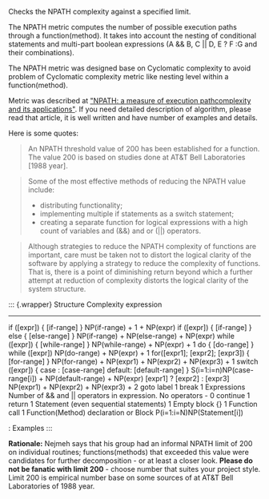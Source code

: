 Checks the NPATH complexity against a specified limit.

The NPATH metric computes the number of possible execution paths through
a function(method). It takes into account the nesting of conditional
statements and multi-part boolean expressions (A && B, C \|\| D, E ? F
:G and their combinations).

The NPATH metric was designed base on Cyclomatic complexity to avoid
problem of Cyclomatic complexity metric like nesting level within a
function(method).

Metric was described at [\"NPATH: a measure of execution pathcomplexity
and its applications\"](http://dl.acm.org/citation.cfm?id=42379). If you
need detailed description of algorithm, please read that article, it is
well written and have number of examples and details.

Here is some quotes:

> An NPATH threshold value of 200 has been established for a function.
> The value 200 is based on studies done at AT&T Bell Laboratories
> \[1988 year\].

> Some of the most effective methods of reducing the NPATH value
> include:
>
> -   distributing functionality;
> -   implementing multiple if statements as a switch statement;
> -   creating a separate function for logical expressions with a high
>     count of variables and (&&) and or (\|\|) operators.

> Although strategies to reduce the NPATH complexity of functions are
> important, care must be taken not to distort the logical clarity of
> the software by applying a strategy to reduce the complexity of
> functions. That is, there is a point of diminishing return beyond
> which a further attempt at reduction of complexity distorts the
> logical clarity of the system structure.

::: {.wrapper}
  Structure                                                                Complexity expression
  ------------------------------------------------------------------------ -----------------------------------------------------------------
  if (\[expr\]) { \[if-range\] }                                           NP(if-range) + 1 + NP(expr)
  if (\[expr\]) { \[if-range\] } else { \[else-range\] }                   NP(if-range) + NP(else-range) + NP(expr)
  while (\[expr\]) { \[while-range\] }                                     NP(while-range) + NP(expr) + 1
  do { \[do-range\] } while (\[expr\])                                     NP(do-range) + NP(expr) + 1
  for(\[expr1\]; \[expr2\]; \[expr3\]) { \[for-range\] }                   NP(for-range) + NP(expr1) + NP(expr2) + NP(expr3) + 1
  switch (\[expr\]) { case : \[case-range\] default: \[default-range\] }   S(i=1:i=n)NP(case-range\[i\]) + NP(default-range) + NP(expr)
  \[expr1\] ? \[expr2\] : \[expr3\]                                        NP(expr1) + NP(expr2) + NP(expr3) + 2
  goto label                                                               1
  break                                                                    1
  Expressions                                                              Number of && and \|\| operators in expression. No operators - 0
  continue                                                                 1
  return                                                                   1
  Statement (even sequential statements)                                   1
  Empty block {}                                                           1
  Function call                                                            1
  Function(Method) declaration or Block                                    P(i=1:i=N)NP(Statement\[i\])

  : Examples
:::

**Rationale:** Nejmeh says that his group had an informal NPATH limit of
200 on individual routines; functions(methods) that exceeded this value
were candidates for further decomposition - or at least a closer look.
**Please do not be fanatic with limit 200** - choose number that suites
your project style. Limit 200 is empirical number base on some sources
of at AT&T Bell Laboratories of 1988 year.